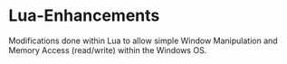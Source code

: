 # Lua-Enhancements
Modifications done within Lua to allow simple Window Manipulation and 
Memory Access (read/write) within the Windows OS.

